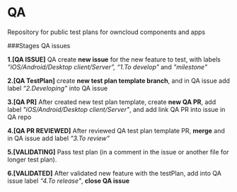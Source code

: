 # QA
Repository for public test plans for owncloud components and apps

###Stages QA issues

**1.[QA ISSUE]** QA create **new issue** for the new feature to test, with labels <em>“iOS/Android/Desktop client/Server”, “1.To develop"</em> and <em>"milestone"</em>

**2.[QA TestPlan]** create **new test plan template branch**, and in QA issue add label <em>“2.Developing”</em> into QA issue

**3.[QA PR]** After created new test plan template, create **new QA PR**, add label <em>"iOS/Android/Desktop client/Server"</em>, and add link QA PR into issue in QA repo

**4.[QA PR REVIEWED]** After reviewed QA test plan template PR, **merge** and in QA issue add label <em>"3.To review”</em> 

**5.[VALIDATING]**  Pass test plan (in a comment in the issue or another file for longer test plan).

**6.[VALIDATED]** After validated new feature with the testPlan, add into QA issue label <em>“4.To release"</em>, **close QA issue**
